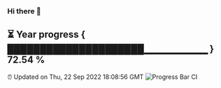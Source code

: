 ### Hi there 👋
⏳ Year progress { █████████████████████▁▁▁▁▁▁▁▁▁ } 72.54 %
---
⏰ Updated on Thu, 22 Sep 2022 18:08:56 GMT
![Progress Bar CI](https://github.com/Moyi321/Moyi321/workflows/Progress%20Bar%20CI/badge.svg)
